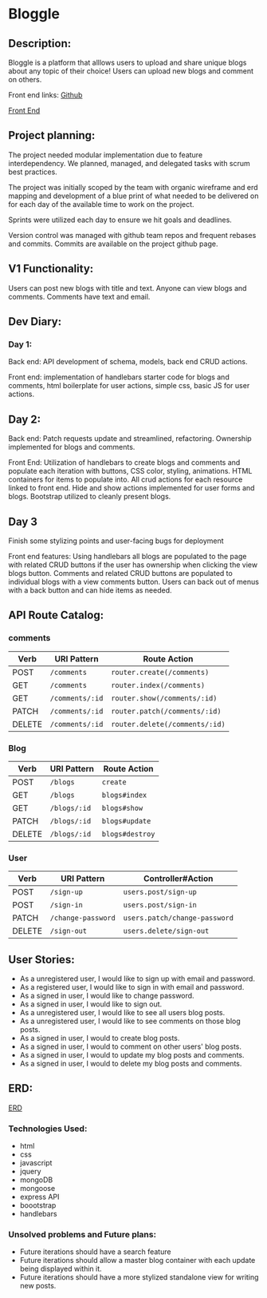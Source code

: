 # Bloggle

## Description:
Bloggle is a platform that alllows users to upload and share unique blogs about any topic of their choice! Users can upload new blogs and comment on others.

Front end links:
[Github](https://github.com/bloggle/team-project-client)

[Front End](https://bloggle.github.io/team-project-client/)

## Project planning:
The project needed modular implementation due to feature interdependency. We planned, managed, and delegated tasks with scrum best practices.

The project was initially scoped by the team with organic wireframe and erd mapping and development of a blue print of what needed to be delivered on for each day of the available time to work on the project.

Sprints were utilized each day to ensure we hit goals and deadlines.

Version control was managed with github team repos and frequent rebases and commits. Commits are available on the project github page.

## V1 Functionality:
Users can post new blogs with title and text. Anyone can view blogs and comments.
Comments have text and email.

## Dev Diary:
### Day 1:
Back end: API development of schema, models, back end CRUD actions.

Front end: implementation of handlebars starter code for blogs and comments,
html boilerplate for user actions, simple css, basic JS for user actions.

## Day 2:
Back end: Patch requests update and streamlined, refactoring. Ownership implemented for blogs and comments.

Front End: Utilization of handlebars to create blogs and comments and populate each iteration with buttons, CSS color, styling, animations. HTML containers for
items to populate into. All crud actions for each resource linked to front end.
Hide and show actions implemented for user forms and blogs. Bootstrap utilized to cleanly present blogs.

## Day 3

Finish some stylizing points and user-facing bugs for deployment

Front end features:
Using handlebars all blogs are populated to the page with related CRUD buttons if the user has ownership when clicking the view
blogs button. Comments and related CRUD buttons are populated to individual blogs with a view comments button. Users can back out of menus with a back button and can hide items as needed.

## API Route Catalog:

### comments
| Verb    | URI Pattern           | Route Action                    |
|---------|-----------------------|---------------------------------|
| POST    | `/comments`           | `router.create(/comments)`      |
| GET     | `/comments`           | `router.index(/comments)`       |
| GET     | `/comments/:id`       | `router.show(/comments/:id)`    |
| PATCH   | `/comments/:id`       | `router.patch(/comments/:id)`   |
| DELETE  | `/comments/:id`       | `router.delete(/comments/:id)`  |


### Blog
| Verb    | URI Pattern           | Route Action      |
|---------|-----------------------|-------------------|
| POST    | `/blogs`              | `create`          |
| GET     | `/blogs`              | `blogs#index`     |
| GET     | `/blogs/:id`          | `blogs#show`      |
| PATCH   | `/blogs/:id`          | `blogs#update`    |
| DELETE  | `/blogs/:id`          | `blogs#destroy`   |

### User
| Verb   | URI Pattern            | Controller#Action             |
|--------|------------------------|-------------------------------|
| POST   | `/sign-up`             | `users.post/sign-up`          |
| POST   | `/sign-in`             | `users.post/sign-in`          |
| PATCH  | `/change-password`     | `users.patch/change-password` |
| DELETE | `/sign-out`            | `users.delete/sign-out`       |


## User Stories:
- As a unregistered user, I would like to sign up with email and password.
- As a registered user, I would like to sign in with email and password.
- As a signed in user, I would like to change password.
- As a signed in user, I would like to sign out.
- As a unregistered user, I would like to see all users blog posts.
- As a unregistered user, I would like to see comments on those blog posts.
- As a signed in user, I would to create blog posts.
- As a signed in user, I would to comment on other users' blog posts.
- As a signed in user, I would to update my blog posts and comments.
- As a signed in user, I would to delete my blog posts and comments.

## ERD:

[ERD](https://i.imgur.com/NGzSRlv.png)

### Technologies Used:
- html
- css
- javascript
- jquery
- mongoDB
- mongoose
- express API
- boootstrap
- handlebars

### Unsolved problems and Future plans:
- Future iterations should have a search feature
- Future iterations should allow a master blog container with each update being displayed within it.
- Future iterations should have a more stylized standalone view for writing new posts.
